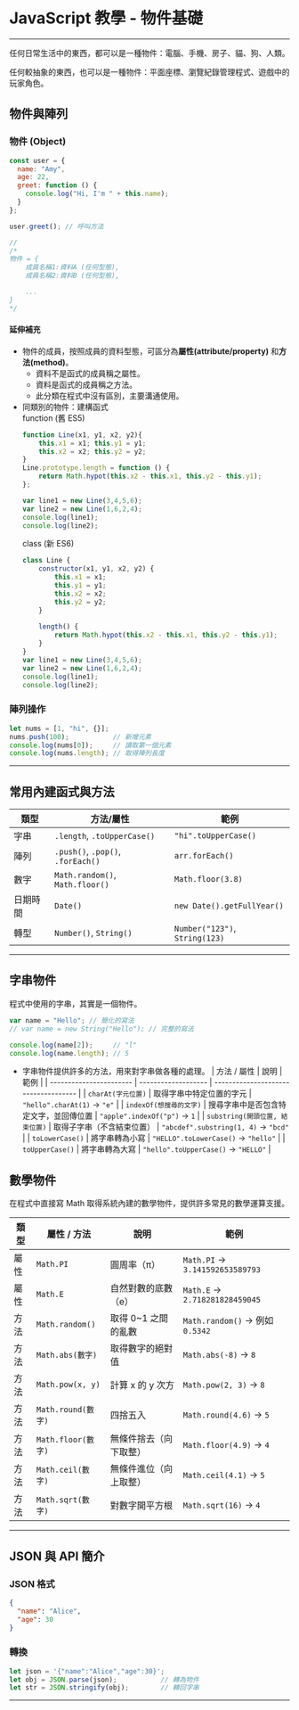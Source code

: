 # JavaScript 教學 - 物件基礎

---

任何日常生活中的東西，都可以是一種物件：電腦、手機、房子、貓、狗、人類。

任何較抽象的東西，也可以是一種物件：平面座標、瀏覽紀錄管理程式、遊戲中的玩家角色。

## 物件與陣列

### 物件 (Object)

```js
const user = {
  name: "Amy",
  age: 22,
  greet: function () {
    console.log("Hi, I'm " + this.name);
  }
};

user.greet(); // 呼叫方法

// 
/*
物件 = {
    成員名稱1:資料A (任何型態),
    成員名稱2:資料B (任何型態),

    ...
}
*/
```

#### 延伸補充
* 物件的成員，按照成員的資料型態，可區分為**屬性(attribute/property)** 和**方法(method)**。
    * 資料不是函式的成員稱之屬性。
    * 資料是函式的成員稱之方法。
    * 此分類在程式中沒有區別，主要溝通使用。
* 同類別的物件：建構函式  
    function (舊 ES5)
    ```js
    function Line(x1, y1, x2, y2){
        this.x1 = x1; this.y1 = y1;
        this.x2 = x2; this.y2 = y2;
    }
    Line.prototype.length = function () {
        return Math.hypot(this.x2 - this.x1, this.y2 - this.y1);
    };

    var line1 = new Line(3,4,5,6);
    var line2 = new Line(1,6,2,4);
    console.log(line1);
    console.log(line2);
    ```
    class (新 ES6)
    ```js
    class Line {
        constructor(x1, y1, x2, y2) {
            this.x1 = x1;
            this.y1 = y1;
            this.x2 = x2;
            this.y2 = y2;
        }
        
        length() {
            return Math.hypot(this.x2 - this.x1, this.y2 - this.y1);
        }
    }
    var line1 = new Line(3,4,5,6);
    var line2 = new Line(1,6,2,4);
    console.log(line1);
    console.log(line2);
    ```

### 陣列操作

```js
let nums = [1, "hi", {}];
nums.push(100);           // 新增元素
console.log(nums[0]);     // 讀取第一個元素
console.log(nums.length); // 取得陣列長度
```

---

## 常用內建函式與方法

| 類型   | 方法/屬性                             | 範例                             |
| ---- | --------------------------------- | ------------------------------ |
| 字串   | `.length`, `.toUpperCase()`       | `"hi".toUpperCase()`           |
| 陣列   | `.push()`, `.pop()`, `.forEach()` | `arr.forEach()`                |
| 數字   | `Math.random()`, `Math.floor()`   | `Math.floor(3.8)`              |
| 日期時間 | `Date()`                          | `new Date().getFullYear()`     |
| 轉型   | `Number()`, `String()`            | `Number("123")`, `String(123)` |

---

## 字串物件
程式中使用的字串，其實是一個物件。

```js
var name = "Hello"; // 簡化的寫法
// var name = new String("Hello"); // 完整的寫法

console.log(name[2]);     // "l"
console.log(name.length); // 5
```
* 字串物件提供許多的方法，用來對字串做各種的處理。
    | 方法 / 屬性                 | 說明                  | 範例                                   |
    | ----------------------- | ------------------- | ------------------------------------ |
    | `charAt(字元位置)`          | 取得字串中特定位置的字元        | `"hello".charAt(1)` → `"e"`          |
    | `indexOf(想搜尋的文字)`       | 搜尋字串中是否包含特定文字，並回傳位置 | `"apple".indexOf("p")` → `1`         |
    | `substring(開頭位置, 結束位置)` | 取得子字串（不含結束位置）       | `"abcdef".substring(1, 4)` → `"bcd"` |
    | `toLowerCase()`         | 將字串轉為小寫             | `"HELLO".toLowerCase()` → `"hello"`  |
    | `toUpperCase()`         | 將字串轉為大寫             | `"hello".toUpperCase()` → `"HELLO"`  |

## 數學物件
在程式中直接寫 Math 取得系統內建的數學物件，提供許多常見的數學運算支援。

| 類型 | 屬性 / 方法          | 說明            | 範例                              |
| -- | ---------------- | ------------- | ------------------------------- |
| 屬性 | `Math.PI`        | 圓周率（π）        | `Math.PI` → `3.141592653589793` |
| 屬性 | `Math.E`         | 自然對數的底數（e）    | `Math.E` → `2.718281828459045`  |
| 方法 | `Math.random()`  | 取得 0\~1 之間的亂數 | `Math.random()` → 例如 `0.5342`   |
| 方法 | `Math.abs(數字)`   | 取得數字的絕對值      | `Math.abs(-8)` → `8`            |
| 方法 | `Math.pow(x, y)` | 計算 x 的 y 次方   | `Math.pow(2, 3)` → `8`          |
| 方法 | `Math.round(數字)` | 四捨五入          | `Math.round(4.6)` → `5`         |
| 方法 | `Math.floor(數字)` | 無條件捨去（向下取整）   | `Math.floor(4.9)` → `4`         |
| 方法 | `Math.ceil(數字)`  | 無條件進位（向上取整）   | `Math.ceil(4.1)` → `5`          |
| 方法 | `Math.sqrt(數字)`  | 對數字開平方根       | `Math.sqrt(16)` → `4`           |

---

## JSON 與 API 簡介

### JSON 格式

```json
{
  "name": "Alice",
  "age": 30
}
```

### 轉換

```js
let json = '{"name":"Alice","age":30}';
let obj = JSON.parse(json);           // 轉為物件
let str = JSON.stringify(obj);        // 轉回字串
```

---